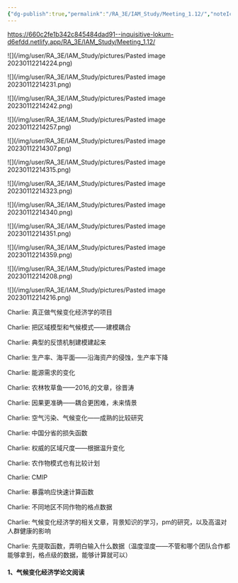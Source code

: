 ```yaml
---
{"dg-publish":true,"permalink":"/RA_3E/IAM_Study/Meeting_1.12/","noteIcon":"","created":"2024-01-26T20:12:27.331+08:00","updated":"2024-04-03T00:41:30.767+08:00"}
---
```


https://660c2fe1b342c845484dad91--inquisitive-lokum-d6efdd.netlify.app/RA_3E/IAM_Study/Meeting_1.12/

![](/img/user/RA_3E/IAM_Study/pictures/Pasted image 20230112214224.png)

![](/img/user/RA_3E/IAM_Study/pictures/Pasted image 20230112214231.png)

![](/img/user/RA_3E/IAM_Study/pictures/Pasted image 20230112214242.png)

![](/img/user/RA_3E/IAM_Study/pictures/Pasted image 20230112214257.png)

![](/img/user/RA_3E/IAM_Study/pictures/Pasted image 20230112214307.png)

![](/img/user/RA_3E/IAM_Study/pictures/Pasted image 20230112214315.png)

![](/img/user/RA_3E/IAM_Study/pictures/Pasted image 20230112214323.png)

![](/img/user/RA_3E/IAM_Study/pictures/Pasted image 20230112214340.png)

![](/img/user/RA_3E/IAM_Study/pictures/Pasted image 20230112214351.png)

![](/img/user/RA_3E/IAM_Study/pictures/Pasted image 20230112214359.png)

![](/img/user/RA_3E/IAM_Study/pictures/Pasted image 20230112214208.png)

![](/img/user/RA_3E/IAM_Study/pictures/Pasted image 20230112214216.png)

Charlie:
真正做气候变化经济学的项目

Charlie:
把区域模型和气候模式——建模耦合

Charlie:
典型的反馈机制建模建起来

Charlie:
生产率、海平面——沿海资产的侵蚀，生产率下降

Charlie:
能源需求的变化

Charlie:
农林牧草鱼——2016,的文章，徐晋涛

Charlie:
因果更准确——耦合更困难，未来情景

Charlie:
空气污染、气候变化——成熟的比较研究

Charlie:
中国分省的损失函数

Charlie:
权威的区域尺度——根据温升变化

Charlie:
农作物模式也有比较计划

Charlie:
CMIP

Charlie:
暴露响应快速计算函数

Charlie:
不同地区不同作物的格点数据

Charlie:
气候变化经济学的相关文章，背景知识的学习，pm的研究，以及高温对人群健康的影响

Charlie:
先提取函数，弄明白输入什么数据（温度湿度——不管和哪个团队合作都能够拿到，格点级的数据，能够计算就可以）


#### 1、气候变化经济学论文阅读






